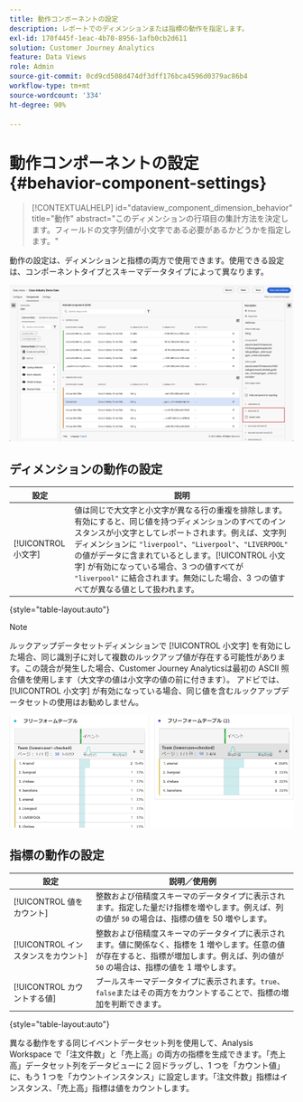 ```yaml
---
title: 動作コンポーネントの設定
description: レポートでのディメンションまたは指標の動作を指定します。
exl-id: 170f445f-1eac-4b70-8956-1afb0cb2d611
solution: Customer Journey Analytics
feature: Data Views
role: Admin
source-git-commit: 0cd9cd508d474df3dff176bca4596d0379ac86b4
workflow-type: tm+mt
source-wordcount: '334'
ht-degree: 90%

---
```


# 動作コンポーネントの設定 {#behavior-component-settings}

<!-- markdownlint-disable MD034 -->

>[!CONTEXTUALHELP]
>id="dataview_component_dimension_behavior"
>title="動作"
>abstract="このディメンションの行項目の集計方法を決定します。フィールドの文字列値が小文字である必要があるかどうかを指定します。"

<!-- markdownlint-enable MD034 -->


動作の設定は、ディメンションと指標の両方で使用できます。使用できる設定は、コンポーネントタイプとスキーマデータタイプによって異なります。

![動作の設定](../assets/behavior-settings.png)

## ディメンションの動作の設定

| 設定 | 説明 |
| --- | --- |
| [!UICONTROL 小文字] | 値は同じで大文字と小文字が異なる行の重複を排除します。有効にすると、同じ値を持つディメンションのすべてのインスタンスが小文字としてレポートされます。例えば、文字列ディメンションに `"liverpool"`、`"Liverpool"`、`"LIVERPOOL"` の値がデータに含まれているとします。[!UICONTROL 小文字] が有効になっている場合、3 つの値すべてが `"liverpool"` に結合されます。無効にした場合、3 つの値すべてが異なる値として扱われます。 |

{style="table-layout:auto"}

>[!NOTE]
>
>ルックアップデータセットディメンションで [!UICONTROL 小文字] を有効にした場合、同じ識別子に対して複数のルックアップ値が存在する可能性があります。この競合が発生した場合、Customer Journey Analyticsは最初の ASCII 照合値を使用します（大文字の値は小文字の値の前に付きます）。 アドビでは、 [!UICONTROL 小文字] が有効になっている場合、同じ値を含むルックアップデータセットの使用はお勧めしません。

![大文字と小文字を区別するディメンション](../assets/case-sens-workspace.png)

## 指標の動作の設定

| 設定 | 説明／使用例 |
| --- | --- |
| [!UICONTROL 値をカウント] | 整数および倍精度スキーマのデータタイプに表示されます。指定した量だけ指標を増やします。例えば、列の値が `50` の場合は、指標の値を 50 増やします。 |
| [!UICONTROL インスタンスをカウント] | 整数および倍精度スキーマのデータタイプに表示されます。値に関係なく、指標を 1 増やします。任意の値が存在すると、指標が増加します。例えば、列の値が `50` の場合は、指標の値を 1 増やします。 |
| [!UICONTROL カウントする値] | ブールスキーマデータタイプに表示されます。`true`、`false`またはその両方をカウントすることで、指標の増加を判断できます。 |

{style="table-layout:auto"}

異なる動作をする同じイベントデータセット列を使用して、Analysis Workspace で「注文件数」と「売上高」の両方の指標を生成できます。「売上高」データセット列をデータビューに 2 回ドラッグし、1 つを「カウント値」に、もう 1 つを「カウントインスタンス」に設定します。「注文件数」指標はインスタンス、「売上高」指標は値をカウントします。
